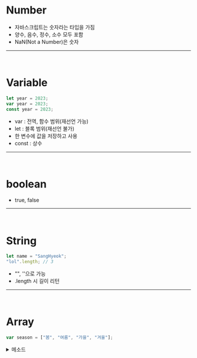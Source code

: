 # Number

- 자바스크립트는 숫자라는 타입을 가짐
- 양수, 음수, 정수, 소수 모두 포함
- NaN(Not a Number)은 숫자

---

<br>

# Variable

```js
let year = 2023;
var year = 2023;
const year = 2023;
```

- var : 전역, 함수 범위(재선언 가능)
- let : 블록 범위(재선언 불가)
- 한 변수에 값을 저장하고 사용
- const : 상수

---

<br>

# boolean

- true, false

---

<br>

# String

```js
let name = "SangHyeok";
"lol".length; // 3
```

- "", ''으로 가능
- .length 시 길이 리턴

---

<br>

# Array

```js
var season = ["봄", "여름", "가을", "겨울"];
```

<details>
<summary>메소드</summary>

1. concat : 배열 2개 합치기

2. join : 배열 안의 요소를 합쳐 문자열로

3. push, unshift : 새로운 요소 추가

4. pop, shift : 배열에서 요소 꺼내기

5. splice : 원하는 위치에 요소 추가, 삭제

6. slice : 기존 배열을 바꾸지 않으면서 요소를 꺼내기

---

<br>

# ==, ===

### ==

서로 다른 유형의 두 변수를 비교

### ===

'값 and 자료형'을 비교
